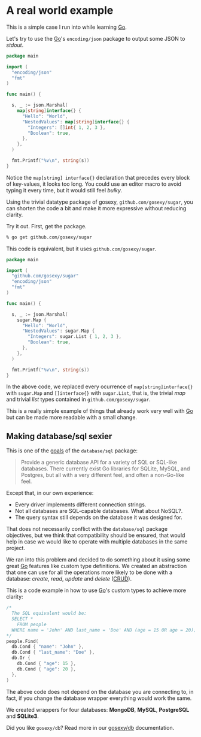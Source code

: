 # A real world example

This is a simple case I run into while learning [Go][1].

Let's try to use the [Go][1]'s `encoding/json` package to output some JSON to *stdout*.

```go
package main

import (
  "encoding/json"
  "fmt"
)

func main() {

  s, _ := json.Marshal(
    map[string]interface{} {
      "Hello": "World",
      "NestedValues": map[string]interface{} {
        "Integers": []int{ 1, 2, 3 },
        "Boolean": true,
      },
    },
  )

  fmt.Printf("%v\n", string(s))
}
```

Notice the `map[string] interface{}` declaration that precedes every block of key-values, it looks too long. You could use an
editor macro to avoid typing it every time, but it would still feel *bulky*.

Using the trivial datatype package of gosexy, `github.com/gosexy/sugar`, you can shorten the code a bit and make it more
expressive without reducing clarity.

Try it out. First, get the package.

```bash
% go get github.com/gosexy/sugar
```

This code is equivalent, but it uses `github.com/gosexy/sugar`.

```go
package main

import (
  "github.com/gosexy/sugar"
  "encoding/json"
  "fmt"
)

func main() {

  s, _ := json.Marshal(
    sugar.Map {
      "Hello": "World",
      "NestedValues": sugar.Map {
        "Integers": sugar.List { 1, 2, 3 },
        "Boolean": true,
      },
    },
  )

  fmt.Printf("%v\n", string(s))
}
```

In the above code, we replaced every ocurrence of `map[string]interface{}` with `sugar.Map` and `[]interface{}`
with `sugar.List`, that is, the trivial *map* and trivial *list* types contained in `github.com/gosexy/sugar`.

This is a really simple example of things that already work very well with [Go][1] but can be made more readable with
a small change.

## Making database/sql sexier

This is one of the [goals](http://golang.org/src/pkg/database/sql/doc.txt) of the `database/sql` package:

> Provide a generic database API for a variety of SQL or SQL-like
> databases.  There currently exist Go libraries for SQLite, MySQL,
> and Postgres, but all with a very different feel, and often
> a non-Go-like feel.

Except that, in our own experience:

* Every driver implements different connection strings.
* Not all databases are SQL-capable databases. What about NoSQL?.
* The query syntax still depends on the database it was designed for.

That does not necessarily conflict with the `database/sql` package objectives, but we think that compatibility
should be ensured, that would help in case we would like to operate with multiple databases in the same project.

We ran into this problem and decided to do something about it using some great [Go][1] features like custom type
definitions. We created an abstraction that one can use for all the operations more likely to be done with a database:
*create*, *read*, *update* and *delete* ([CRUD](http://en.wikipedia.org/wiki/Create,_read,_update_and_delete)).

This is a code example in how to use [Go][1]'s custom types to achieve more clarity:

```go
/*
  The SQL equivalent would be:
  SELECT *
    FROM people
  WHERE name = 'John' AND last_name = 'Doe' AND (age = 15 OR age = 20);
*/
people.Find(
  db.Cond { "name": "John" },
  db.Cond { "last_name": "Doe" },
  db.Or {
    db.Cond { "age": 15 },
    db.Cond { "age": 20 },
  },
)
```

The above code does not depend on the database you are connecting to, in fact, if you change the database wrapper
everything would work the same.

We created wrappers for four databases: **MongoDB**, **MySQL**, **PostgreSQL** and **SQLite3**.

Did you like `gosexy/db`? Read more in our [gosexy/db](/db) documentation.

[1]: http://golang.org
